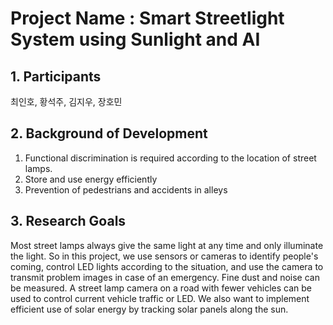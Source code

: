 # Project Name : Smart Streetlight System using Sunlight and AI

## 1. Participants
최인호, 황석주, 김지우, 장호민

## 2. Background of Development 
1. Functional discrimination is required according to the location of street lamps.
2. Store and use energy efficiently
3. Prevention of pedestrians and accidents in alleys

## 3. Research Goals
Most street lamps always give the same light at any time and only illuminate the light. So in this project, we use sensors or cameras to identify people's coming, control LED lights according to the situation, and use the camera to transmit problem images in case of an emergency. Fine dust and noise can be measured. A street lamp camera on a road with fewer vehicles can be used to control current vehicle traffic or LED. We also want to implement efficient use of solar energy by tracking solar panels along the sun.



